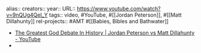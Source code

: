 alias::
creators::
year::
URL:: https://www.youtube.com/watch?v=9nQUg4QeI_Y
tags:: video, #YouTube, #[[Jordan Peterson]], #[[Matt Dillahunty]] 
rel-projects:: #AMT #[[Babies, Bibles and Bathwater]] 



- [The Greatest God Debate In History | Jordan Peterson vs Matt Dillahunty - YouTube](https://www.youtube.com/watch?v=9nQUg4QeI_Y)
-